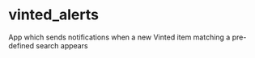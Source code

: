 # vinted_alerts
App which sends notifications when a new Vinted item matching a pre-defined search appears

